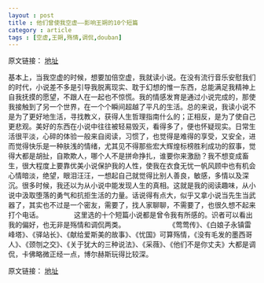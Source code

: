 ```yaml
---
layout : post
title : 他们曾使我空虚——影响王朔的10个短篇
category : article
tags : [空虚,王朔,殇情,调侃,douban]
---
```


原文链接： [地址](http://www.douban.com/group/topic/19019649/)

基本上，当我空虚的时候，想要加倍空虚，我就读小说。在没有流行音乐安慰我们的时代，小说差不多是引导我脱离现实、耽于幻想的惟一东西，总能满足我精神上自我抚摸的愿望，不跟人在一起也不惊慌。我的情感发育是通过小说完成的，那使我接触到了另一个世界，在一个个瞬间超越了平凡的生活。总的来说，我读小说不是为了更好地生活，寻找教义，获得人生哲理指南什么的；正相反，是为了使自己更悲观。美好的东西在小说中往往被轻易毁灭，看得多了，便也怀疑现实。日常生活很平淡，心碎的体验一般来自阅读，习惯了，也觉得是难得的享受，又安全，进而觉得快乐是一种肤浅的情绪，尤其见不得那些宏大辉煌标榜胜利成功的叙事，觉得大都是胡扯，自欺欺人，哪个人不是拼命挣扎，谁要你来激励？我不想变成畜生，很大程度上要靠优美小说保护我的人性，使我在衣食无忧一帆风顾中也有机会心情暗淡，绝望，眼泪汪汪，一想起自己就觉得比别人善良，敏感，多情以及深沉。很多时候，我还以为从小说中能发现人生的真相。这就是我的阅读趣味，从小说中汲取堕落的勇气和抗拒生活的力量。话说得有点大，似乎又拿小说当先生当武器了，其实也不过是一个密友，需要了，找人家聊聊，不需要了，也很久想不起来打个电话。
　　
　　这里选的十个短篇小说都是曾令我有所感的。识者可以看出我的偏好，也无非是殇情和调侃两类。 　　
　　
　　《莺莺传》、《白娘子永镇雷峰塔》、《驿站长》、《献给爱斯美的故事》、《忧国》可算殇情，《没有毛发的墨西哥人》、《颈刎之交》、《关于犹大的三种说法》、《采薇》、《他们不是你丈夫》大都是调侃，卡佛略微正经一点，博尔赫斯玩得比较深。
　　　　　　

原文链接： [地址](http://www.douban.com/group/topic/19019649/)